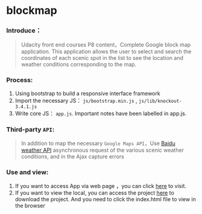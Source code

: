 # blockmap

### Introduce：
> Udacity front end courses P8 content，Complete Google block map application. This application allows the user to select and search the coordinates of each scenic spot in the list to see the location and weather conditions corresponding to the map.

### Process:
1. Using bootstrap to build a responsive interface framework
2. Import the necessary JS： ``js/bootstrap.min.js`` , ``js/lib/knockout-3.4.1.js``
3. Write core JS： ``app.js``. Important notes have been labelled in app.js.

###  Third-party ``API``:
> In addition to map the necessary ``Google Maps API``，Use  [Baidu weather API](http://developer.baidu.com/map/carapi-7.htm#.E5.9D.90.E6.A0.87.E8.BD.AC.E6.8D.A2) asynchronous request of the various scenic weather conditions, and in the Ajax capture errors

### Use and view:
1. If you want to access App via web page ，you can click [here](https://singercat.github.io/blockmap/) to visit.
2. If you want to view the local, you can access the project [here](https://github.com/singercat/blockmap
) to download the project. And you need to click the index.html file to view in the browser
